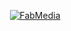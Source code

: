 <p align="center">
  <a href="https://fabmedia.io" target="_blank"><img src="http://fabmedia.io/wp-content/uploads/2022/06/main-slide.png" alt="FabMedia"></a>
</p>
